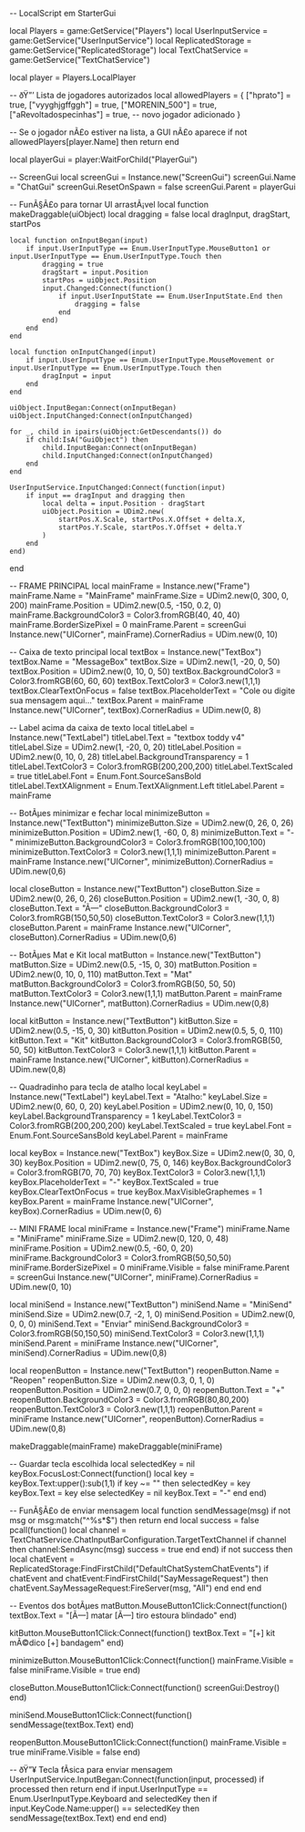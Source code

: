 -- LocalScript em StarterGui

local Players = game:GetService("Players")
local UserInputService = game:GetService("UserInputService")
local ReplicatedStorage = game:GetService("ReplicatedStorage")
local TextChatService = game:GetService("TextChatService")

local player = Players.LocalPlayer

-- ðŸ”’ Lista de jogadores autorizados
local allowedPlayers = {
    ["hprato"] = true,
    ["vyyghjgffggh"] = true,
    ["MORENIN_500"] = true,
    ["aRevoltadospecinhas"] = true, -- novo jogador adicionado
}

-- Se o jogador nÃ£o estiver na lista, a GUI nÃ£o aparece
if not allowedPlayers[player.Name] then
    return
end

local playerGui = player:WaitForChild("PlayerGui")

-- ScreenGui
local screenGui = Instance.new("ScreenGui")
screenGui.Name = "ChatGui"
screenGui.ResetOnSpawn = false
screenGui.Parent = playerGui

-- FunÃ§Ã£o para tornar UI arrastÃ¡vel
local function makeDraggable(uiObject)
    local dragging = false
    local dragInput, dragStart, startPos

    local function onInputBegan(input)
        if input.UserInputType == Enum.UserInputType.MouseButton1 or input.UserInputType == Enum.UserInputType.Touch then
            dragging = true
            dragStart = input.Position
            startPos = uiObject.Position
            input.Changed:Connect(function()
                if input.UserInputState == Enum.UserInputState.End then
                    dragging = false
                end
            end)
        end
    end

    local function onInputChanged(input)
        if input.UserInputType == Enum.UserInputType.MouseMovement or input.UserInputType == Enum.UserInputType.Touch then
            dragInput = input
        end
    end

    uiObject.InputBegan:Connect(onInputBegan)
    uiObject.InputChanged:Connect(onInputChanged)

    for _, child in ipairs(uiObject:GetDescendants()) do
        if child:IsA("GuiObject") then
            child.InputBegan:Connect(onInputBegan)
            child.InputChanged:Connect(onInputChanged)
        end
    end

    UserInputService.InputChanged:Connect(function(input)
        if input == dragInput and dragging then
            local delta = input.Position - dragStart
            uiObject.Position = UDim2.new(
                startPos.X.Scale, startPos.X.Offset + delta.X,
                startPos.Y.Scale, startPos.Y.Offset + delta.Y
            )
        end
    end)
end

-- FRAME PRINCIPAL
local mainFrame = Instance.new("Frame")
mainFrame.Name = "MainFrame"
mainFrame.Size = UDim2.new(0, 300, 0, 200)
mainFrame.Position = UDim2.new(0.5, -150, 0.2, 0)
mainFrame.BackgroundColor3 = Color3.fromRGB(40, 40, 40)
mainFrame.BorderSizePixel = 0
mainFrame.Parent = screenGui
Instance.new("UICorner", mainFrame).CornerRadius = UDim.new(0, 10)

-- Caixa de texto principal
local textBox = Instance.new("TextBox")
textBox.Name = "MessageBox"
textBox.Size = UDim2.new(1, -20, 0, 50)
textBox.Position = UDim2.new(0, 10, 0, 50)
textBox.BackgroundColor3 = Color3.fromRGB(60, 60, 60)
textBox.TextColor3 = Color3.new(1,1,1)
textBox.ClearTextOnFocus = false
textBox.PlaceholderText = "Cole ou digite sua mensagem aqui..."
textBox.Parent = mainFrame
Instance.new("UICorner", textBox).CornerRadius = UDim.new(0, 8)

-- Label acima da caixa de texto
local titleLabel = Instance.new("TextLabel")
titleLabel.Text = "textbox toddy v4"
titleLabel.Size = UDim2.new(1, -20, 0, 20)
titleLabel.Position = UDim2.new(0, 10, 0, 28)
titleLabel.BackgroundTransparency = 1
titleLabel.TextColor3 = Color3.fromRGB(200,200,200)
titleLabel.TextScaled = true
titleLabel.Font = Enum.Font.SourceSansBold
titleLabel.TextXAlignment = Enum.TextXAlignment.Left
titleLabel.Parent = mainFrame

-- BotÃµes minimizar e fechar
local minimizeButton = Instance.new("TextButton")
minimizeButton.Size = UDim2.new(0, 26, 0, 26)
minimizeButton.Position = UDim2.new(1, -60, 0, 8)
minimizeButton.Text = "-"
minimizeButton.BackgroundColor3 = Color3.fromRGB(100,100,100)
minimizeButton.TextColor3 = Color3.new(1,1,1)
minimizeButton.Parent = mainFrame
Instance.new("UICorner", minimizeButton).CornerRadius = UDim.new(0,6)

local closeButton = Instance.new("TextButton")
closeButton.Size = UDim2.new(0, 26, 0, 26)
closeButton.Position = UDim2.new(1, -30, 0, 8)
closeButton.Text = "Ã—"
closeButton.BackgroundColor3 = Color3.fromRGB(150,50,50)
closeButton.TextColor3 = Color3.new(1,1,1)
closeButton.Parent = mainFrame
Instance.new("UICorner", closeButton).CornerRadius = UDim.new(0,6)

-- BotÃµes Mat e Kit
local matButton = Instance.new("TextButton")
matButton.Size = UDim2.new(0.5, -15, 0, 30)
matButton.Position = UDim2.new(0, 10, 0, 110)
matButton.Text = "Mat"
matButton.BackgroundColor3 = Color3.fromRGB(50, 50, 50)
matButton.TextColor3 = Color3.new(1,1,1)
matButton.Parent = mainFrame
Instance.new("UICorner", matButton).CornerRadius = UDim.new(0,8)

local kitButton = Instance.new("TextButton")
kitButton.Size = UDim2.new(0.5, -15, 0, 30)
kitButton.Position = UDim2.new(0.5, 5, 0, 110)
kitButton.Text = "Kit"
kitButton.BackgroundColor3 = Color3.fromRGB(50, 50, 50)
kitButton.TextColor3 = Color3.new(1,1,1)
kitButton.Parent = mainFrame
Instance.new("UICorner", kitButton).CornerRadius = UDim.new(0,8)

-- Quadradinho para tecla de atalho
local keyLabel = Instance.new("TextLabel")
keyLabel.Text = "Atalho:"
keyLabel.Size = UDim2.new(0, 60, 0, 20)
keyLabel.Position = UDim2.new(0, 10, 0, 150)
keyLabel.BackgroundTransparency = 1
keyLabel.TextColor3 = Color3.fromRGB(200,200,200)
keyLabel.TextScaled = true
keyLabel.Font = Enum.Font.SourceSansBold
keyLabel.Parent = mainFrame

local keyBox = Instance.new("TextBox")
keyBox.Size = UDim2.new(0, 30, 0, 30)
keyBox.Position = UDim2.new(0, 75, 0, 146)
keyBox.BackgroundColor3 = Color3.fromRGB(70, 70, 70)
keyBox.TextColor3 = Color3.new(1,1,1)
keyBox.PlaceholderText = "-"
keyBox.TextScaled = true
keyBox.ClearTextOnFocus = true
keyBox.MaxVisibleGraphemes = 1
keyBox.Parent = mainFrame
Instance.new("UICorner", keyBox).CornerRadius = UDim.new(0, 6)

-- MINI FRAME
local miniFrame = Instance.new("Frame")
miniFrame.Name = "MiniFrame"
miniFrame.Size = UDim2.new(0, 120, 0, 48)
miniFrame.Position = UDim2.new(0.5, -60, 0, 20)
miniFrame.BackgroundColor3 = Color3.fromRGB(50,50,50)
miniFrame.BorderSizePixel = 0
miniFrame.Visible = false
miniFrame.Parent = screenGui
Instance.new("UICorner", miniFrame).CornerRadius = UDim.new(0, 10)

local miniSend = Instance.new("TextButton")
miniSend.Name = "MiniSend"
miniSend.Size = UDim2.new(0.7, -2, 1, 0)
miniSend.Position = UDim2.new(0, 0, 0, 0)
miniSend.Text = "Enviar"
miniSend.BackgroundColor3 = Color3.fromRGB(50,150,50)
miniSend.TextColor3 = Color3.new(1,1,1)
miniSend.Parent = miniFrame
Instance.new("UICorner", miniSend).CornerRadius = UDim.new(0,8)

local reopenButton = Instance.new("TextButton")
reopenButton.Name = "Reopen"
reopenButton.Size = UDim2.new(0.3, 0, 1, 0)
reopenButton.Position = UDim2.new(0.7, 0, 0, 0)
reopenButton.Text = "+"
reopenButton.BackgroundColor3 = Color3.fromRGB(80,80,200)
reopenButton.TextColor3 = Color3.new(1,1,1)
reopenButton.Parent = miniFrame
Instance.new("UICorner", reopenButton).CornerRadius = UDim.new(0,8)

makeDraggable(mainFrame)
makeDraggable(miniFrame)

-- Guardar tecla escolhida
local selectedKey = nil
keyBox.FocusLost:Connect(function()
    local key = keyBox.Text:upper():sub(1,1)
    if key ~= "" then
        selectedKey = key
        keyBox.Text = key
    else
        selectedKey = nil
        keyBox.Text = "-"
    end
end)

-- FunÃ§Ã£o de enviar mensagem
local function sendMessage(msg)
    if not msg or msg:match("^%s*$") then return end
    local success = false
    pcall(function()
        local channel = TextChatService.ChatInputBarConfiguration.TargetTextChannel
        if channel then
            channel:SendAsync(msg)
            success = true
        end
    end)
    if not success then
        local chatEvent = ReplicatedStorage:FindFirstChild("DefaultChatSystemChatEvents")
        if chatEvent and chatEvent:FindFirstChild("SayMessageRequest") then
            chatEvent.SayMessageRequest:FireServer(msg, "All")
        end
    end
end

-- Eventos dos botÃµes
matButton.MouseButton1Click:Connect(function()
    textBox.Text = "[Ã—] matar [Ã—] tiro estoura blindado"
end)

kitButton.MouseButton1Click:Connect(function()
    textBox.Text = "[+] kit mÃ©dico [+] bandagem"
end)

minimizeButton.MouseButton1Click:Connect(function()
    mainFrame.Visible = false
    miniFrame.Visible = true
end)

closeButton.MouseButton1Click:Connect(function()
    screenGui:Destroy()
end)

miniSend.MouseButton1Click:Connect(function()
    sendMessage(textBox.Text)
end)

reopenButton.MouseButton1Click:Connect(function()
    mainFrame.Visible = true
    miniFrame.Visible = false
end)

-- ðŸ”¥ Tecla fÃ­sica para enviar mensagem
UserInputService.InputBegan:Connect(function(input, processed)
    if processed then return end
    if input.UserInputType == Enum.UserInputType.Keyboard and selectedKey then
        if input.KeyCode.Name:upper() == selectedKey then
            sendMessage(textBox.Text)
        end
    end
end)
